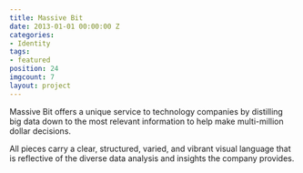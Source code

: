 ```yaml
---
title: Massive Bit
date: 2013-01-01 00:00:00 Z
categories:
- Identity
tags:
- featured
position: 24
imgcount: 7
layout: project
---
```


Massive Bit offers a unique service to technology companies by distilling big data down to the most relevant information to help make multi-million dollar decisions.


All pieces carry a clear, structured, varied, and vibrant visual language that is reflective of the diverse data analysis and insights the company provides.
